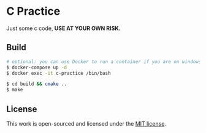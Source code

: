 # C Practice

Just some c code, **USE AT YOUR OWN RISK.**

## Build

```bash
# optional: you can use Docker to run a container if you are on windows
$ docker-compose up -d
$ docker exec -it c-practice /bin/bash

$ cd build && cmake ..
$ make
```

## License

This work is open-sourced and licensed under the [MIT license](LICENSE).